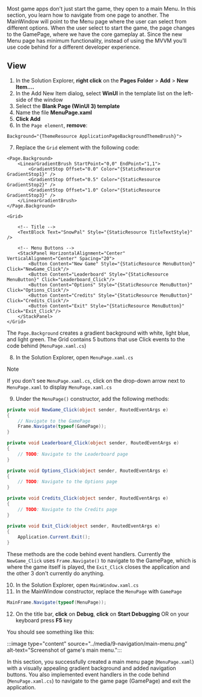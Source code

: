 Most game apps don't just start the game, they open to a main Menu. In this section, you learn how to navigate from one page to another. The MainWindow will point to the Menu page where the user can select from different options. When the user select to start the game, the page changes to the GamePage, where we have the core gameplay at. Since the new Menu page has minimum functionality, instead of using the MVVM you'll use code behind for a different developer experience.

## View

1. In the Solution Explorer, **right click** on the **Pages Folder** > **Add** > **New Item....**  
2. In the Add New Item dialog, select **WinUI** in the template list on the left-side of the window
3. Select the **Blank Page (WinUI 3) template**
4. Name the file **MenuPage.xaml**
5. **Click Add**
6. In the `Page element`, **remove**:

```xaml
Background="{ThemeResource ApplicationPageBackgroundThemeBrush}">
```

7. Replace the `Grid` element with the following code:

```xaml
<Page.Background>
    <LinearGradientBrush StartPoint="0,0" EndPoint="1,1">
        <GradientStop Offset="0.0" Color="{StaticResource GradientStop1}" />
        <GradientStop Offset="0.5" Color="{StaticResource GradientStop2}" />
        <GradientStop Offset="1.0" Color="{StaticResource GradientStop3}" />
    </LinearGradientBrush>
</Page.Background>

<Grid>

    <!-- Title -->
    <TextBlock Text="SnowPal" Style="{StaticResource TitleTextStyle}" />

    <!-- Menu Buttons -->
    <StackPanel HorizontalAlignment="Center" VerticalAlignment="Center" Spacing="20">
        <Button Content="New Game" Style="{StaticResource MenuButton}" Click="NewGame_Click"/>
        <Button Content="Leaderboard" Style="{StaticResource MenuButton}" Click="Leaderboard_Click"/>
        <Button Content="Options" Style="{StaticResource MenuButton}" Click="Options_Click"/>
        <Button Content="Credits" Style="{StaticResource MenuButton}" Click="Credits_Click"/>
        <Button Content="Exit" Style="{StaticResource MenuButton}" Click="Exit_Click"/>
    </StackPanel>
</Grid>
```

The `Page.Background` creates a gradient background with white, light blue, and light green. The Grid contains 5 buttons that use Click events to the code behind (`MenuPage.xaml.cs`)

8. In the Solution Explorer, open `MenuPage.xaml.cs`

> [!NOTE]
> If you don't see `MenuPage.xaml.cs`, click on the drop-down arrow next to `MenuPage.xaml` to display `MenuPage.xaml.cs`

9. Under the `MenuPage()` constructor, add the following methods:

```csharp
private void NewGame_Click(object sender, RoutedEventArgs e)
{
    // Navigate to the GamePage
    Frame.Navigate(typeof(GamePage));
}

private void Leaderboard_Click(object sender, RoutedEventArgs e)
{
    // TODO: Navigate to the Leaderboard page
}

private void Options_Click(object sender, RoutedEventArgs e)
{
    // TODO: Navigate to the Options page
}

private void Credits_Click(object sender, RoutedEventArgs e)
{
    // TODO: Navigate to the Credits page
}

private void Exit_Click(object sender, RoutedEventArgs e)
{
    Application.Current.Exit();
}
```

These methods are the code behind event handlers. Currently the `NewGame_Click` uses `Frame.Navigate()` to navigate to the GamePage, which is where the game itself is played, the `Exit_Click` closes the application and the other 3 don't currently do anything.

10. In the Solution Explorer, open `MainWindow.xaml.cs`
11. In the MainWindow constructor, replace the `MenuPage` with `GamePage`

```csharp
MainFrame.Navigate(typeof(MenuPage));
```

12. On the title bar, **click** on **Debug**, **click** on **Start Debugging** OR on your keyboard press **F5** key

You should see something like this:

:::image type="content" source="../media/9-navigation/main-menu.png" alt-text="Screenshot of game's main menu.":::

In this section, you successfully created a main menu page (`MenuPage.xaml`) with a visually appealing gradient background and added navigation buttons. You also implemented event handlers in the code behind (`MenuPage.xaml.cs`) to navigate to the game page (GamePage) and exit the application.

